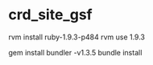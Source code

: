 # crd_site_gsf

rvm install ruby-1.9.3-p484
rvm use 1.9.3

gem install bundler -v1.3.5
bundle install